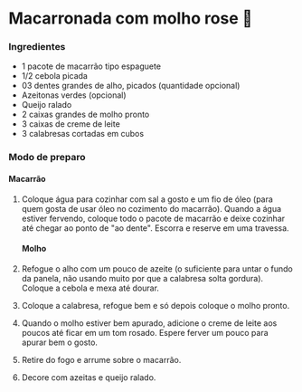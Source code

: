 # Macarronada com molho rose :spaghetti:

### Ingredientes 

- 1 pacote de macarrão tipo espaguete
- 1/2 cebola picada
- 03 dentes grandes de alho, picados (quantidade opcional)
- Azeitonas verdes (opcional)
- Queijo ralado
- 2 caixas grandes de molho pronto
- 3 caixas de creme de leite
- 3 calabresas cortadas em cubos

### Modo de preparo

####      Macarrão

1. Coloque água para cozinhar com sal a gosto e um fio de óleo (para quem gosta de usar óleo no cozimento do macarrão). Quando a água estiver fervendo, coloque todo o pacote de macarrão e deixe cozinhar até chegar ao ponto de "ao dente". Escorra e reserve em uma travessa.

   #### Molho

1. Refogue o alho com um pouco de azeite (o suficiente para untar o fundo da panela, não usando muito por que a calabresa solta gordura). Coloque a cebola e mexa até dourar.
2. Coloque a calabresa, refogue bem e só depois coloque o molho pronto.
3. Quando o molho estiver bem apurado, adicione o creme de leite aos poucos até ficar em um tom rosado. Espere ferver um pouco para apurar bem o gosto.
4. Retire do fogo e arrume sobre o macarrão.
5. Decore com azeitas e queijo ralado.